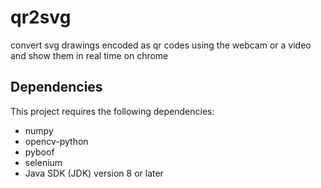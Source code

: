 # qr2svg
convert svg drawings encoded as qr codes using the webcam or a video and show them in real time on chrome

## Dependencies
This project requires the following dependencies:

- numpy
- opencv-python
- pyboof
- selenium
- Java SDK (JDK) version 8 or later

